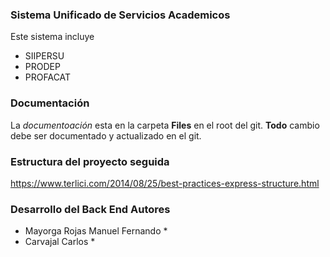### Sistema Unificado de Servicios Academicos
Este sistema incluye
- SIIPERSU
- PRODEP
- PROFACAT

### Documentación
La *documentoación* esta en la carpeta **Files** en el root del git.
**Todo** cambio debe ser documentado y actualizado en el git. 

### Estructura del proyecto seguida
https://www.terlici.com/2014/08/25/best-practices-express-structure.html

### Desarrollo del Back End Autores
* Mayorga Rojas Manuel Fernando *
* Carvajal Carlos *